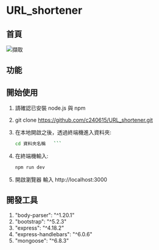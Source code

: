 # URL_shortener
## 首頁
![擷取](https://user-images.githubusercontent.com/97713225/216062891-6124af4c-0161-4409-839a-f9c2a113aa4d.PNG)
## 功能
## 開始使用
1. 請確認已安裝 node.js 與 npm
2. git clone https://github.com/c240615/URL_shortener.git
3. 在本地開啟之後，透過終端機進入資料夾:

   ```bash
   cd 資料夾名稱   ```

4. 在終端機輸入:
   ```bash
   npm run dev   
   ```
5. 開啟瀏覽器 輸入 http://localhost:3000 

## 開發工具
1. "body-parser": "^1.20.1"
2. "bootstrap": "^5.2.3"
3. "express": "^4.18.2"
4. "express-handlebars": "^6.0.6"
5. "mongoose": "^6.8.3"

